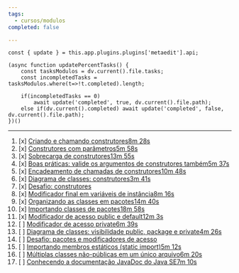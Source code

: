 ```yaml
---
tags:
  - cursos/modulos
completed: false

---
```


```dataviewjs
const { update } = this.app.plugins.plugins['metaedit'].api;

(async function updatePercentTasks() {
	const tasksModulos = dv.current().file.tasks;
	const incompletedTasks = tasksModulos.where(t=>!t.completed).length;
	
	if(incompletedTasks == 0)
		await update('completed', true, dv.current().file.path);
	else if(dv.current().completed) await update('completed', false, dv.current().file.path);
})()
```
---
1. [x] [Criando e chamando construtores8m 28s](https://app.algaworks.com/aulas/4487/criando-e-chamando-construtores)
2. [x] [Construtores com parâmetros5m 58s](https://app.algaworks.com/aulas/4488/construtores-com-parametros)
3. [x] [Sobrecarga de construtores13m 55s](https://app.algaworks.com/aulas/4489/sobrecarga-de-construtores)
4. [x] [Boas práticas: valide os argumentos de construtores também5m 37s](https://app.algaworks.com/aulas/4490/boas-praticas-valide-os-argumentos-de-construtores-tambem)
5. [x] [Encadeamento de chamadas de construtores10m 48s](https://app.algaworks.com/aulas/4491/encadeamento-de-chamadas-de-construtores)
6. [x] [Diagrama de classes: construtores3m 41s](https://app.algaworks.com/aulas/4492/diagrama-de-classes-construtores)
7. [x] [Desafio: construtores](https://app.algaworks.com/aulas/4493/desafio-construtores)
8. [x] [Modificador final em variáveis de instância8m 16s](https://app.algaworks.com/aulas/4494/modificador-final-em-variaveis-de-instancia)
9. [x] [Organizando as classes em pacotes14m 40s](https://app.algaworks.com/aulas/4495/organizando-as-classes-em-pacotes)
10. [x] [Importando classes de pacotes18m 58s](https://app.algaworks.com/aulas/4496/importando-classes-de-pacotes)
11. [x] [Modificador de acesso public e default12m 3s](https://app.algaworks.com/aulas/4497/modificador-de-acesso-public-e-default)
12. [ ] [Modificador de acesso private6m 39s](https://app.algaworks.com/aulas/4498/modificador-de-acesso-private)
13. [ ] [Diagrama de classes: visibilidade public, package e private4m 26s](https://app.algaworks.com/aulas/4499/diagrama-de-classes-visibilidade-public-package-e-private)
14. [ ] [Desafio: pacotes e modificadores de acesso](https://app.algaworks.com/aulas/4500/desafio-pacotes-e-modificadores-de-acesso)
15. [ ] [Importando membros estáticos (static import)5m 12s](https://app.algaworks.com/aulas/4501/importando-membros-estaticos-static-import)
16. [ ] [Múltiplas classes não-públicas em um único arquivo6m 20s](https://app.algaworks.com/aulas/4502/multiplas-classes-nao-publicas-em-um-unico-arquivo)
17. [ ] [Conhecendo a documentação JavaDoc do Java SE7m 10s](https://app.algaworks.com/aulas/4503/conhecendo-a-documentacao-javadoc-do-java-se)